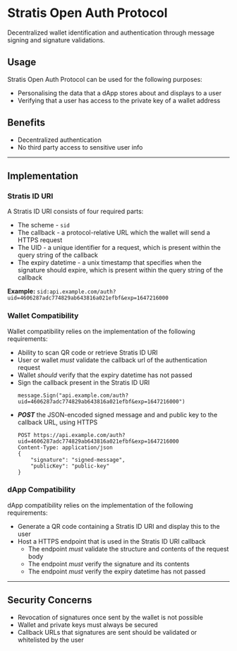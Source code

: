 # Stratis Open Auth Protocol

Decentralized wallet identification and authentication through message signing and signature validations.

## Usage

Stratis Open Auth Protocol can be used for the following purposes:

* Personalising the data that a dApp stores about and displays to a user
* Verifying that a user has access to the private key of a wallet address

## Benefits

- Decentralized authentication
- No third party access to sensitive user info

___

## Implementation

### Stratis ID URI

A Stratis ID URI consists of four required parts:

- The scheme - `sid`
- The callback - a protocol-relative URL which the wallet will send a HTTPS request
- The UID - a unique identifier for a request, which is present within the query string of the callback
- The expiry datetime - a unix timestamp that specifies when the signature should expire, which is present within the query string of the callback

**Example:** `sid:api.example.com/auth?uid=4606287adc774829ab643816a021efbf&exp=1647216000`

### Wallet Compatibility

Wallet compatibility relies on the implementation of the following requirements:

- Ability to scan QR code or retrieve Stratis ID URI
- User or wallet _must_ validate the callback url of the authentication request
- Wallet _should_ verify that the expiry datetime has not passed
- Sign the callback present in the Stratis ID URI
    ```
    message.Sign("api.example.com/auth?uid=4606287adc774829ab643816a021efbf&exp=1647216000")
    ```
- _**POST**_ the JSON-encoded signed message and and public key to the callback URL, using HTTPS
    ```
    POST https://api.example.com/auth?uid=4606287adc774829ab643816a021efbf&exp=1647216000
    Content-Type: application/json
    {
        "signature": "signed-message",
        "publicKey": "public-key"
    }
    ```
    
### dApp Compatibility

dApp compatibility relies on the implementation of the following requirements:

- Generate a QR code containing a Stratis ID URI and display this to the user
- Host a HTTPS endpoint that is used in the Stratis ID URI callback
  - The endpoint _must_ validate the structure and contents of the request body
  - The endpoint _must_ verify the signature and its contents
  - The endpoint _must_ verify the expiry datetime has not passed

___

## Security Concerns

- Revocation of signatures once sent by the wallet is not possible
- Wallet and private keys must always be secured
- Callback URLs that signatures are sent should be validated or whitelisted by the user
